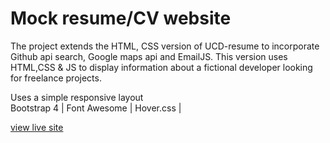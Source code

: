 # Mock resume/CV website
The project extends the HTML, CSS version of UCD-resume to incorporate Github api search, Google maps api and EmailJS.
This version uses HTML,CSS & JS to display information about a fictional developer looking for freelance projects.

Uses a simple responsive layout   
Bootstrap 4 | Font Awesome  | Hover.css | 

[view live site](https://jhodgkins.github.io/resume-mini-project/)
